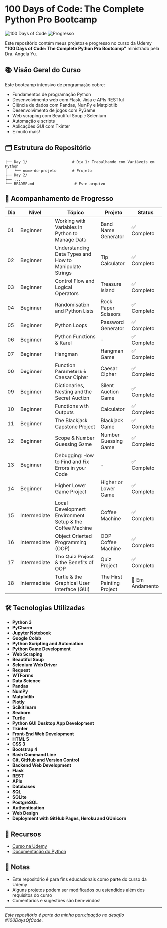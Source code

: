 # 100 Days of Code: The Complete Python Pro Bootcamp

![100 Days of Code](https://img.shields.io/badge/100%20Days%20of%20Code-Python-blue?style=for-the-badge)
![Progresso](https://img.shields.io/badge/Progresso-Em%20Andamento-orange?style=for-the-badge)

Este repositório contém meus projetos e progresso no curso da Udemy **"100 Days of Code: The Complete Python Pro Bootcamp"** ministrado pela Dra. Angela Yu.

## 📚 Visão Geral do Curso

Este bootcamp intensivo de programação cobre:
- Fundamentos de programação Python
- Desenvolvimento web com Flask, Jinja e APIs RESTful
- Ciência de dados com Pandas, NumPy e Matplotlib
- Desenvolvimento de jogos com PyGame
- Web scraping com Beautiful Soup e Selenium
- Automação e scripts
- Aplicações GUI com Tkinter
- E muito mais!

## 🗂️ Estrutura do Repositório

```
├── Day 1/                    # Dia 1: Trabalhando com Variáveis em Python
│   └── nome-do-projeto       # Projeto
├── Day 2/
├── ...
└── README.md                  # Este arquivo
```

## 🚀 Acompanhamento de Progresso

| Dia | Nível | Tópico | Projeto | Status |
|-----|-------|--------|---------|--------|
| 01 | Beginner | Working with Variables in Python to Manage Data | Band Name Generator | ✅ Completo |
| 02 | Beginner | Understanding Data Types and How to Manipulate Strings | Tip Calculator | ✅ Completo |
| 03 | Beginner | Control Flow and Logical Operators | Treasure Island | ✅ Completo |
| 04 | Beginner | Randomisation and Python Lists | Rock Paper Scissors | ✅ Completo |
| 05 | Beginner | Python Loops | Password Generator | ✅ Completo |
| 06 | Beginner | Python Functions & Karel | - | ✅ Completo |
| 07 | Beginner | Hangman | Hangman Game | ✅ Completo |
| 08 | Beginner | Function Parameters & Caesar Cipher | Caesar Cipher | ✅ Completo |
| 09 | Beginner | Dictionaries, Nesting and the Secret Auction | Silent Auction Game | ✅ Completo |
| 10 | Beginner | Functions with Outputs | Calculator | ✅ Completo |
| 11 | Beginner | The Blackjack Capstone Project | Blackjack Game | ✅ Completo |
| 12 | Beginner | Scope & Number Guessing Game | Number Guessing Game | ✅ Completo |
| 13 | Beginner | Debugging: How to Find and Fix Errors in your Code | - | ✅ Completo |
| 14 | Beginner | Higher Lower Game Project | Higher or Lower Game | ✅ Completo |
| 15 | Intermediate | Local Development Environment Setup & the Coffee Machine | Coffee Machine | ✅ Completo |
| 16 | Intermediate | Object Oriented Programming (OOP) | OOP Coffee Machine | ✅ Completo |
| 17 | Intermediate | The Quiz Project & the Benefits of OOP | Quiz Project | ✅ Completo |
| 18 | Intermediate | Turtle & the Graphical User Interface (GUI) | The Hirst Painting Project | 🔄 Em Andamento |

## 🛠️ Tecnologias Utilizadas

- **Python 3**
- **PyCharm**
- **Jupyter Notebook**
- **Google Colab**
- **Python Scripting and Automation**
- **Python Game Development**
- **Web Scraping**
- **Beautiful Soup**
- **Selenium Web Driver**
- **Request**
- **WTForms**
- **Data Science**
- **Pandas**
- **NumPy**
- **Matplotlib**
- **Plotly**
- **Scikit learn**
- **Seaborn**
- **Turtle**
- **Python GUI Desktop App Development**
- **Tkinter**
- **Front-End Web Development**
- **HTML 5**
- **CSS 3**
- **Bootstrap 4**
- **Bash Command Line**
- **Git, GitHub and Version Control**
- **Backend Web Development**
- **Flask**
- **REST**
- **APIs**
- **Databases**
- **SQL**
- **SQLite**
- **PostgreSQL**
- **Authentication**
- **Web Design**
- **Deployment with GitHub Pages, Heroku and GUnicorn**

## 🔗 Recursos

- [Curso na Udemy](https://www.udemy.com/course/100-days-of-code/)
- [Documentação do Python](https://docs.python.org/3/)

## 📝 Notas

- Este repositório é para fins educacionais como parte do curso da Udemy
- Alguns projetos podem ser modificados ou estendidos além dos requisitos do curso
- Comentários e sugestões são bem-vindos!

---

*Este repositório é parte da minha participação no desafio #100DaysOfCode.*
